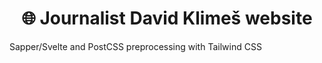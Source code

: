<h1 align="center">🌐 Journalist David Klimeš website </h1>

Sapper/Svelte and PostCSS preprocessing with Tailwind CSS

